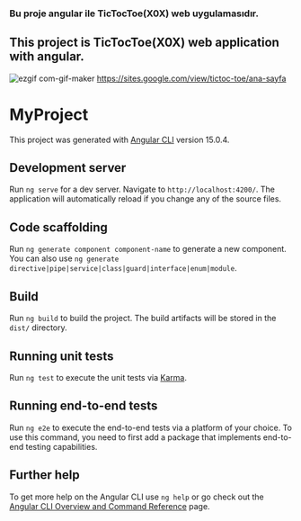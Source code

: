 ### Bu proje angular ile TicTocToe(X0X) web uygulamasıdır.
## This project is TicTocToe(X0X) web application with angular.
![ezgif com-gif-maker](https://user-images.githubusercontent.com/103859993/208904221-33ce5b5f-b729-4e92-a07f-6dd62da6bd80.gif)
https://sites.google.com/view/tictoc-toe/ana-sayfa

# MyProject

This project was generated with [Angular CLI](https://github.com/angular/angular-cli) version 15.0.4.

## Development server

Run `ng serve` for a dev server. Navigate to `http://localhost:4200/`. The application will automatically reload if you change any of the source files.

## Code scaffolding

Run `ng generate component component-name` to generate a new component. You can also use `ng generate directive|pipe|service|class|guard|interface|enum|module`.

## Build

Run `ng build` to build the project. The build artifacts will be stored in the `dist/` directory.

## Running unit tests

Run `ng test` to execute the unit tests via [Karma](https://karma-runner.github.io).

## Running end-to-end tests

Run `ng e2e` to execute the end-to-end tests via a platform of your choice. To use this command, you need to first add a package that implements end-to-end testing capabilities.

## Further help

To get more help on the Angular CLI use `ng help` or go check out the [Angular CLI Overview and Command Reference](https://angular.io/cli) page.
